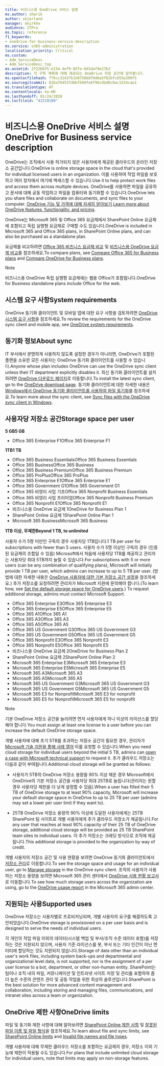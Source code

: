 ```yaml
---
title: 비즈니스용 OneDrive 서비스 설명
ms.author: sharik
author: skjerland
manager: mnirkhe
audience: ITPro
ms.topic: reference
f1_keywords:
- onedrive-for-business-service-description
ms.service: o365-administration
localization_priority: Critical
ms.custom:
- Adm_ServiceDesc
- Adm_ServiceDesc_top
ms.assetid: 2f22b6f5-e154-4ef9-85fe-0d1daf9e27b3
description: 각 구독 계획에 대해 제공되는 OneDrive 저장 공간에 알아봅니다.
ms.openlocfilehash: ff6cc32437b15075868f9d6a5f82bfc655a399f5
ms.sourcegitcommit: 81ba764537d6bfb99fe6f96cdbd0c0ac1534cae1
ms.translationtype: HT
ms.contentlocale: ko-KR
ms.lasthandoff: 01/24/2020
ms.locfileid: "41519189"
---
```

# <a name="onedrive-for-business-service-description"></a><span data-ttu-id="9395e-103">비즈니스용 OneDrive 서비스 설명</span><span class="sxs-lookup"><span data-stu-id="9395e-103">OneDrive for Business service description</span></span>

<span data-ttu-id="9395e-104">OneDrive는 조직에서 사용 허가되지 않은 사용자에게 제공된 클라우드의 온라인 저장소 공간입니다.</span><span class="sxs-lookup"><span data-stu-id="9395e-104">OneDrive is online storage space in the cloud that's provided for individual licensed users in an organization.</span></span> <span data-ttu-id="9395e-105">이를 사용하여 작업 파일을 보호하고 여러 장치에서 여기에 액세스할 수 있습니다.</span><span class="sxs-lookup"><span data-stu-id="9395e-105">Use it to help protect work files and access them across multiple devices.</span></span> <span data-ttu-id="9395e-106">OneDrive를 사용하면 파일을 공유하고 문서에 대해 공동 작업하고 파일을 컴퓨터와 동기화할 수 있습니다.</span><span class="sxs-lookup"><span data-stu-id="9395e-106">OneDrive lets you share files and collaborate on documents, and sync files to your computer.</span></span> <span data-ttu-id="9395e-107">[OneDrive 기능 및 가격에 대해 자세히 알아보기](https://go.microsoft.com/fwlink/?linkid=850345).</span><span class="sxs-lookup"><span data-stu-id="9395e-107">[Learn more about OneDrive features, functionality, and pricing](https://go.microsoft.com/fwlink/?linkid=850345).</span></span>
  
<span data-ttu-id="9395e-108">OneDrive는 Microsoft 365 및 Office 365 요금제에서 SharePoint Online 요금제에 포함되고 독립 실행형 요금제로 구매할 수도 있습니다.</span><span class="sxs-lookup"><span data-stu-id="9395e-108">OneDrive is included in Microsoft 365 and Office 365 plans, in SharePoint Online plans, and can also be purchased as a standalone plan.</span></span> 
    
<span data-ttu-id="9395e-109">요금제를 비교하려면 [Office 365 비즈니스 요금제 비교](https://go.microsoft.com/fwlink/?linkid=799177) 및 [비즈니스용 OneDrive 요금제 비교](https://products.office.com/onedrive-for-business/compare-onedrive-for-business-plans)를 참조하세요.</span><span class="sxs-lookup"><span data-stu-id="9395e-109">To compare plans, see [Compare Office 365 for Business plans](https://go.microsoft.com/fwlink/?linkid=799177) and [Compare OneDrive for Business plans](https://products.office.com/onedrive-for-business/compare-onedrive-for-business-plans).</span></span> 
  
> [!NOTE]
> <span data-ttu-id="9395e-110">비즈니스용 OneDrive 독립 실행형 요금제에는 웹용 Office가 포함됩니다.</span><span class="sxs-lookup"><span data-stu-id="9395e-110">OneDrive for Business standalone plans include Office for the web.</span></span> 
  
## <a name="system-requirements"></a><span data-ttu-id="9395e-111">시스템 요구 사항</span><span class="sxs-lookup"><span data-stu-id="9395e-111">System requirements</span></span>

<span data-ttu-id="9395e-112">OneDrive 동기화 클라이언트 및 모바일 앱에 대한 요구 사항을 검토하려면 [OneDrive 시스템 요구 사항](https://go.microsoft.com/fwlink/?linkid=837584)을 참조하세요.</span><span class="sxs-lookup"><span data-stu-id="9395e-112">To review the requirements for the OneDrive sync client and mobile app, see [OneDrive system requirements](https://go.microsoft.com/fwlink/?linkid=837584).</span></span>
  
## <a name="about-sync"></a><span data-ttu-id="9395e-113">동기화 정보</span><span class="sxs-lookup"><span data-stu-id="9395e-113">About sync</span></span>

<span data-ttu-id="9395e-114">IT 부서에서 분명하게 사용하지 않도록 설정한 경우가 아니라면, OneDrive가 포함된 플랜을 소유한 모든 사용자는 OneDrive 동기화 클라이언트를 사용할 수 있습니다.</span><span class="sxs-lookup"><span data-stu-id="9395e-114">Anyone whose plan includes OneDrive can use the OneDrive sync client unless their IT department explicitly disables it.</span></span> <span data-ttu-id="9395e-115">최신 동기화 클라이언트를 설치하려면 [OneDrive 다운로드 페이지](https://onedrive.live.com/about/download/)로 이동합니다.</span><span class="sxs-lookup"><span data-stu-id="9395e-115">To install the latest sync client, go to the [OneDrive download page](https://onedrive.live.com/about/download/).</span></span> <span data-ttu-id="9395e-116">동기화 클라이언트에 대한 자세한 내용은 [Windows에서 OneDrive 동기화 클라이언트를 사용하여 파일 동기화](https://support.office.com/article/615391c4-2bd3-4aae-a42a-858262e42a49)를 참조하세요.</span><span class="sxs-lookup"><span data-stu-id="9395e-116">To learn more about the sync client, see [Sync files with the OneDrive sync client in Windows](https://support.office.com/article/615391c4-2bd3-4aae-a42a-858262e42a49).</span></span>
  
## <a name="storage-space-per-user"></a><span data-ttu-id="9395e-117">사용자당 저장소 공간</span><span class="sxs-lookup"><span data-stu-id="9395e-117">Storage space per user</span></span>

<span data-ttu-id="9395e-118">**5 GB**</span><span class="sxs-lookup"><span data-stu-id="9395e-118">**5 GB**</span></span>

- <span data-ttu-id="9395e-119">Office 365 Enterprise F1</span><span class="sxs-lookup"><span data-stu-id="9395e-119">Office 365 Enterprise F1</span></span>

<span data-ttu-id="9395e-120">**1TB**</span><span class="sxs-lookup"><span data-stu-id="9395e-120">**1 TB**</span></span>

- <span data-ttu-id="9395e-121">Office 365 Business Essentials</span><span class="sxs-lookup"><span data-stu-id="9395e-121">Office 365 Business Essentials</span></span>
- <span data-ttu-id="9395e-122">Office 365 Business</span><span class="sxs-lookup"><span data-stu-id="9395e-122">Office 365 Business</span></span>
- <span data-ttu-id="9395e-123">Office 365 Business Premium</span><span class="sxs-lookup"><span data-stu-id="9395e-123">Office 365 Business Premium</span></span>
- <span data-ttu-id="9395e-124">Office 365 ProPlus</span><span class="sxs-lookup"><span data-stu-id="9395e-124">Office 365 ProPlus</span></span>
- <span data-ttu-id="9395e-125">Office 365 Enterprise E1</span><span class="sxs-lookup"><span data-stu-id="9395e-125">Office 365 Enterprise E1</span></span>
- <span data-ttu-id="9395e-126">Office 365 Government G1</span><span class="sxs-lookup"><span data-stu-id="9395e-126">Office 365 Government G1</span></span>
- <span data-ttu-id="9395e-127">Office 365 비영리 사업 기초</span><span class="sxs-lookup"><span data-stu-id="9395e-127">Office 365 Nonprofit Business Essentials</span></span>
- <span data-ttu-id="9395e-128">Office 365 비영리 사업 프리미엄</span><span class="sxs-lookup"><span data-stu-id="9395e-128">Office 365 Nonprofit Business Premium</span></span>
- <span data-ttu-id="9395e-129">Office 365 Nonprofit E1</span><span class="sxs-lookup"><span data-stu-id="9395e-129">Office 365 Nonprofit E1</span></span>
- <span data-ttu-id="9395e-130">비즈니스용 OneDrive 요금제 1</span><span class="sxs-lookup"><span data-stu-id="9395e-130">OneDrive for Business Plan 1</span></span>
- <span data-ttu-id="9395e-131">SharePoint Online 요금제 1</span><span class="sxs-lookup"><span data-stu-id="9395e-131">SharePoint Online Plan 1</span></span>
- <span data-ttu-id="9395e-132">Microsoft 365 Business</span><span class="sxs-lookup"><span data-stu-id="9395e-132">Microsoft 365 Business</span></span>

<span data-ttu-id="9395e-133">**1TB 이상, 무제한**</span><span class="sxs-lookup"><span data-stu-id="9395e-133">**Beyond 1 TB, to unlimited**</span></span>
 
<span data-ttu-id="9395e-134">사용자 수가 5명 미만인 구독의 경우 사용자당 1TB입니다.</span><span class="sxs-lookup"><span data-stu-id="9395e-134">1 TB per user for subscriptions with fewer than 5 users.</span></span> <span data-ttu-id="9395e-135">사용자 수가 5명 이상인 구독의 경우 (인증된 요금제의 조합일 수 있음) Microsoft에서 처음에 사용자당 1TB를 제공하고 관리자는 사용자당 최대 5TB까지 늘릴 수 있습니다.</span><span class="sxs-lookup"><span data-stu-id="9395e-135">For subscriptions with 5 or more users (can be any combination of qualifying plans), Microsoft will initially provide 1 TB per user, which admins can increase to up to 5 TB per user.</span></span> <span data-ttu-id="9395e-136">(방법에 대한 자세한 내용은 [OneDrive 사용자에 대한 기본 저장소 공간 설정](/onedrive/set-default-storage-space)을 참조하세요.) 추가 저장소를 요청하려면 관리자가 Microsoft 지원에 문의해야 합니다.</span><span class="sxs-lookup"><span data-stu-id="9395e-136">(To learn how, see [Set the default storage space for OneDrive users](/onedrive/set-default-storage-space).) To request additional storage, admins must contact Microsoft Support.</span></span>

- <span data-ttu-id="9395e-137">Office 365 Enterprise E3</span><span class="sxs-lookup"><span data-stu-id="9395e-137">Office 365 Enterprise E3</span></span>
- <span data-ttu-id="9395e-138">Office 365 Enterprise E5</span><span class="sxs-lookup"><span data-stu-id="9395e-138">Office 365 Enterprise E5</span></span>
- <span data-ttu-id="9395e-139">Office 365 A1</span><span class="sxs-lookup"><span data-stu-id="9395e-139">Office 365 A1</span></span>
- <span data-ttu-id="9395e-140">Office 365 A3</span><span class="sxs-lookup"><span data-stu-id="9395e-140">Office 365 A3</span></span>
- <span data-ttu-id="9395e-141">Office 365 A5</span><span class="sxs-lookup"><span data-stu-id="9395e-141">Office 365 A5</span></span>
- <span data-ttu-id="9395e-142">Office 365 US Government G3</span><span class="sxs-lookup"><span data-stu-id="9395e-142">Office 365 US Government G3</span></span>
- <span data-ttu-id="9395e-143">Office 365 US Government G5</span><span class="sxs-lookup"><span data-stu-id="9395e-143">Office 365 US Government G5</span></span>
- <span data-ttu-id="9395e-144">Office 365 Nonprofit E3</span><span class="sxs-lookup"><span data-stu-id="9395e-144">Office 365 Nonprofit E3</span></span>
- <span data-ttu-id="9395e-145">Office 365 Nonprofit E5</span><span class="sxs-lookup"><span data-stu-id="9395e-145">Office 365 Nonprofit E5</span></span>
- <span data-ttu-id="9395e-146">비즈니스용 OneDrive 요금제 2</span><span class="sxs-lookup"><span data-stu-id="9395e-146">OneDrive for Business Plan 2</span></span>
- <span data-ttu-id="9395e-147">SharePoint Online 요금제 2</span><span class="sxs-lookup"><span data-stu-id="9395e-147">SharePoint Online Plan 2</span></span>
- <span data-ttu-id="9395e-148">Microsoft 365 Enterprise E3</span><span class="sxs-lookup"><span data-stu-id="9395e-148">Microsoft 365 Enterprise E3</span></span>
- <span data-ttu-id="9395e-149">Microsoft 365 Enterprise E5</span><span class="sxs-lookup"><span data-stu-id="9395e-149">Microsoft 365 Enterprise E5</span></span>
- <span data-ttu-id="9395e-150">Microsoft 365 A3</span><span class="sxs-lookup"><span data-stu-id="9395e-150">Microsoft 365 A3</span></span>
- <span data-ttu-id="9395e-151">Microsoft 365 A5</span><span class="sxs-lookup"><span data-stu-id="9395e-151">Microsoft 365 A5</span></span>
- <span data-ttu-id="9395e-152">Microsoft 365 US Government G3</span><span class="sxs-lookup"><span data-stu-id="9395e-152">Microsoft 365 US Government G3</span></span>
- <span data-ttu-id="9395e-153">Microsoft 365 US Government G5</span><span class="sxs-lookup"><span data-stu-id="9395e-153">Microsoft 365 US Government G5</span></span>
- <span data-ttu-id="9395e-154">Microsoft 365 E3 for Nonprofit</span><span class="sxs-lookup"><span data-stu-id="9395e-154">Microsoft 365 E3 for nonprofit</span></span>
- <span data-ttu-id="9395e-155">Microsoft 365 E5 for Nonprofit</span><span class="sxs-lookup"><span data-stu-id="9395e-155">Microsoft 365 E5 for nonprofit</span></span>

> [!NOTE]
> <span data-ttu-id="9395e-156">기본 OneDrive 저장소 공간을 늘리려면 먼저 사용자에게 하나 이상의 라이선스를 할당해야 합니다.</span><span class="sxs-lookup"><span data-stu-id="9395e-156">You must assign at least one license to a user before you can increase the default OneDrive storage space.</span></span> 
  
<span data-ttu-id="9395e-157">개별 사용자에 대해 초기 5TB를 초과하는 저장소 공간이 필요한 경우, 관리자가 [Microsoft 기술 지원을 통해 사례 열어](https://go.microsoft.com/fwlink/?linkid=869559) 이를 요청할 수 있습니다.</span><span class="sxs-lookup"><span data-stu-id="9395e-157">When you need cloud storage for individual users beyond the initial 5 TB, admins can [open a case with Microsoft technical support](https://go.microsoft.com/fwlink/?linkid=869559) to request it.</span></span> <span data-ttu-id="9395e-158">추가 클라우드 저장소는 다음과 같이 부여됩니다.</span><span class="sxs-lookup"><span data-stu-id="9395e-158">Additional cloud storage will be granted as follows:</span></span> 
  
- <span data-ttu-id="9395e-159">사용자가 5TB의 OneDrive 저장소 용량을 90% 이상 채운 경우 Microsoft에서 OneDrive의 기본 저장소 공간을 사용자당 최대 25TB로 늘립니다(관리자는 원할 경우 사용자당 제한을 더 낮게 설정할 수 있음).</span><span class="sxs-lookup"><span data-stu-id="9395e-159">When a user has filled their 5 TB of OneDrive storage to at least 90% capacity, Microsoft will increase your default storage space in OneDrive to up to 25 TB per user (admins may set a lower per user limit if they want to).</span></span> 
    
- <span data-ttu-id="9395e-160">25TB OneDrive 저장소 용량의 90% 이상에 도달한 사용자에게는 25TB SharePoint 팀 사이트로 개별 사용자에게 추가 클라우드 저장소가 제공됩니다.</span><span class="sxs-lookup"><span data-stu-id="9395e-160">For any user that reaches at least 90% capacity of their 25 TB of OneDrive storage, additional cloud storage will be provided as 25 TB SharePoint team sites to individual users.</span></span> <span data-ttu-id="9395e-161">이 추가 저장소는 크레딧 방식으로 조직에 제공됩니다.</span><span class="sxs-lookup"><span data-stu-id="9395e-161">This additional storage is provided to the organization by way of credit.</span></span>
    
<span data-ttu-id="9395e-162">개별 사용자의 저장소 공간 및 사용 현황을 보려면 OneDrive 동기화 클라이언트에서 [저장소 관리](https://support.office.com/article/31519161-059C-4764-B6F8-F5CD29F7FE68)로 이동합니다.</span><span class="sxs-lookup"><span data-stu-id="9395e-162">To see the storage space and usage for an individual user, go to [Manage storage](https://support.office.com/article/31519161-059C-4764-B6F8-F5CD29F7FE68) in the OneDrive sync client.</span></span> <span data-ttu-id="9395e-163">조직의 사용자가 사용하는 저장소 용량을 보려면 Microsoft 365 관리 센터에서 [OneDrive 사용 현황 보고서](/office365/admin/activity-reports/onedrive-for-business-usage)로 이동합니다.</span><span class="sxs-lookup"><span data-stu-id="9395e-163">To see how much storage users across the organization are using, go to the [OneDrive usage report](/office365/admin/activity-reports/onedrive-for-business-usage) in the Microsoft 365 admin center.</span></span> 
   
## <a name="supported-uses"></a><span data-ttu-id="9395e-164">지원되는 사용</span><span class="sxs-lookup"><span data-stu-id="9395e-164">Supported uses</span></span>

<span data-ttu-id="9395e-165">OneDrive 저장소는 사용자별로 프로비저닝되며, 개별 사용자의 요구를 해결하도록 고안되었습니다.</span><span class="sxs-lookup"><span data-stu-id="9395e-165">OneDrive storage is provisioned on a per user basis and is designed to serve the needs of individual users.</span></span>
  
<span data-ttu-id="9395e-166">각 개인의 작업 파일 이외의 데이터(시스템 백업 및 부서/조직 수준 데이터 포함)를 저장하는 것은 지원되지 않으며, 사용자 기준 라이선스를 봇, 부서 또는 기타 인간이 아닌 엔터티에 할당하는 것도 지원되지 않습니다.</span><span class="sxs-lookup"><span data-stu-id="9395e-166">Storage of data other than an individual user's work files, including system back-ups and departmental and organizational level data, is not supported, nor is the assignment of a per user license to a bot, department, or other non-human entity.</span></span> <span data-ttu-id="9395e-167">SharePoint는 팀이나 조직 내의 파일, 커뮤니케이션 및 인트라넷 사이트 저장 및 관리를 포함하여 좀 더 높은 수준의 콘텐츠 관리 및 공동 작업을 위한 최상의 솔루션입니다.</span><span class="sxs-lookup"><span data-stu-id="9395e-167">SharePoint is the best solution for more advanced content management and collaboration, including storing and managing files, communications, and intranet sites across a team or organization.</span></span>
  
## <a name="onedrive-limits"></a><span data-ttu-id="9395e-168">OneDrive 제한 사항</span><span class="sxs-lookup"><span data-stu-id="9395e-168">OneDrive limits</span></span>

<span data-ttu-id="9395e-169">파일 및 동기화 제한 사항에 대해 알아보려면 [SharePoint Online 제한 사항](/office365/servicedescriptions/sharepoint-online-service-description/sharepoint-online-limits) 및 [잘못된 파일 이름 및 파일 형식](https://support.office.com/article/64883a5d-228e-48f5-b3d2-eb39e07630fa)을 참조하세요.</span><span class="sxs-lookup"><span data-stu-id="9395e-169">To learn about file and sync limits, see [SharePoint Online limits](/office365/servicedescriptions/sharepoint-online-service-description/sharepoint-online-limits) and [Invalid file names and file types](https://support.office.com/article/64883a5d-228e-48f5-b3d2-eb39e07630fa).</span></span>
  
<span data-ttu-id="9395e-170">개별 사용자에 대해 무제한 클라우드 저장소를 포함하는 요금제의 경우, 저장소 이외 기능에 제한이 적용될 수도 있습니다.</span><span class="sxs-lookup"><span data-stu-id="9395e-170">For plans that include unlimited cloud storage for individual users, note that limits may apply on non-storage features.</span></span> 
  